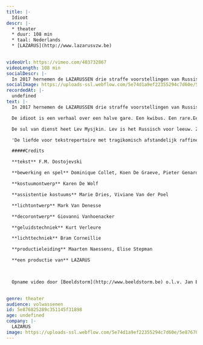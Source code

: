 ```yaml
---
title: |-
  Idioot
descr: |-
  * theater
  * duur: 108 min
  * taal: Nederlands
  * [LAZARUS](http://www.lazarusvzw.be)

  ‍
videoUrl: https://vimeo.com/403732867
videoLength: 108 min
socialDescr: |-
  In 2017 hernemen de LAZARUSSEN drie straffe voorstellingen van Russische schrijvers onder de noemer ‘De Russen komen!’: Oblomow, Idioot en Karamazow. Eén keer Gontsjarow, twee keer Dostojewski. Drie joekels van romans met een serieuze staat van dienst. De idioot is een verhaal over een halve gare. Een kwibus. Een rare.Een prins, maar niet in de betekenis van koningszoon.De sul van dienst heet Lev Mysjkin. Lev is het Russisch voor leeuw. Zoals Leo. Lev, Leo. Leeuw. En Mysj is het Russisch voor muis. Lev Mysjkin. Leo Muysmans. Rare held. Een zieke held. Maar ook een heldere zieke. Een leeuw met een muizenhart. - Sukkel. Een muis met een leeuwenhart. - Maar hij is zo lief! Een man uit minstens twee stukken. Wat heeft die Lev Mysjkin? Lef, misschien? - Idioot.
socialImage: https://uploads-ssl.webflow.com/5e74d1a9ef22355294c7d60e/5e876704aac6707b6a4ac5b4_LAZARUS_Idioot_1%20(c)%20RaymondMallentjer%20kopie.jpg
recordedAt: |-
  undefined
text: |-
  In 2017 hernemen de LAZARUSSEN drie straffe voorstellingen van Russische schrijvers onder de noemer ‘De Russen komen!’: Oblomow, Idioot en Karamazow. Eén keer Gontsjarow, twee keer Dostojewski. Drie joekels van romans met een serieuze staat van dienst.

  De idioot is een verhaal over een halve gare. Een kwibus. Een rare.Een prins, maar niet in de betekenis van koningszoon.

  De sul van dienst heet Lev Mysjkin. Lev is het Russisch voor leeuw. Zoals Leo. Lev, Leo. Leeuw. En Mysj is het Russisch voor muis. Lev Mysjkin. Leo Muysmans. Rare held. Een zieke held. Maar ook een heldere zieke. Een leeuw met een muizenhart. - Sukkel. Een muis met een leeuwenhart. - Maar hij is zo lief! Een man uit minstens twee stukken. Wat heeft die Lev Mysjkin? Lef, misschien? - Idioot.

  'De liefde voor tekstrepertoire met tragikomisch afstandelijk raffinement tot bij de toeschouwer krijgen, het is LAZARUS die ons blijft verrassen in die formule.' - Liv Laveyne, De Standaard 4\*

  #####Credits

  **tekst** F.M. Dostojevski

  **bewerking en spel** Dominique Collet, Koen De Graeve, Pieter Genard, Günther Lesage , Ryszard Turbiasz, Charlotte Vandermeersch

  **kostuumontwerp** Karen De Wolf

  **assistentie kostuums** Marie Dries, Viviane Van der Poel

  **lichtontwerp** Mark Van Denesse

  **decorontwerp** Giovanni Vanhoenacker

  **geluidstechniek** Kurt Verleure

  **lichttechniek** Bram Corneillie

  **productieleiding** Maarten Naessens, Elise Stepman

  **een productie van** LAZARUS

  ‍

  Opname video door [Beeldstorm](http://www.beeldstorm.be) o.l.v. Jan Bosteels  

  ‍
genre: theater
audience: volwassenen
id: 5e876825289c351145f31898
age: undefined
company: |-
  LAZARUS
image: https://uploads-ssl.webflow.com/5e74d1a9ef22355294c7d60e/5e876704aac6707b6a4ac5b4_LAZARUS_Idioot_1%20(c)%20RaymondMallentjer%20kopie.jpg
---
```

